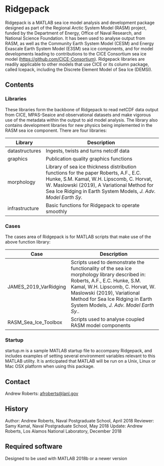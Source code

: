 # Ridgepack 

Ridgepack is a MATLAB sea ice model analysis and development package designed
as part of the Regional Arctic System Model (RASM) project, funded by the 
Department of Energy, Office of Naval Research, and National Science Foundation.
It has been used to analyse output from RASM, as well as the Community Earth System
Model (CESM) and Energy Exascale Earth System Model (E3SM) sea ice components, 
and for model developments leading to contributions to the CICE Consortium sea 
ice model (https://github.com/CICE-Consortium). Ridgepack libraries are readily 
applicable to other models that use CICE or its column package, called Icepack, 
including the Discrete Element Model of Sea Ice (DEMSI).

## Contents

### Libraries

These libraries form the backbone of Ridgepack to read netCDF data output 
from CICE, MPAS-Seaice and observational datasets and make vigorous use of 
the metadata within the output to aid model analysis.  The library also 
contains development libraries for new physics being implemented 
in the RASM sea ice component.  There are four libraries:

| Library | Description |
| --- | --- |
| datastructures | Ingests, twists and turns netcdf data |
| graphics | Publication quality graphics functions |
| morphology | Library of sea ice thickness distribution functions for the paper Roberts, A.F., E.C. Hunke, S.M. Kamal, W.H. Lipscomb, C. Horvat, W. Maslowski (2019), A Variational Method for Sea Ice Ridging in Earth System Models, *J. Adv. Model Earth Sy.* |
| infrastructure | Basic functions for Ridgepack to operate smoothly |

### Cases

The cases area of Ridgepack is for MATLAB scripts that make use of the 
above function library: 

| Case | Description |
| --- | --- |
| JAMES\_2019\_VarRidging | Scripts used to demonstrate the functionality of the sea ice morphology library described in: Roberts, A.F., E.C. Hunke, S.M. Kamal, W.H. Lipscomb, C. Horvat, W. Maslowski (2019), Variational Method for Sea Ice Ridging in Earth System Models, *J. Adv. Model Earth Sy.*. |
| RASM\_Sea\_Ice\_Toolbox | Scripts used to analyse coupled RASM model components |

### Startup

startup.m is a sample MATLAB startup file to accompany Ridgepack, and includes examples of setting several environment variables relevant to this MATLAB utility. It is anticipated that MATLAB will be run on a Unix, Linux or Mac OSX platform when using this package. 

## Contact

Andrew Roberts: afroberts@lanl.gov

## History 

Author: Andrew Roberts, Naval Postgraduate School, April 2018
Reviewer: Samy Kamal, Naval Postgraduate School, May 2018
Update: Andrew Roberts, Los Alamos National Laboratory, December 2018


## Required software

Designed to be used with MATLAB 2018b or a newer version


